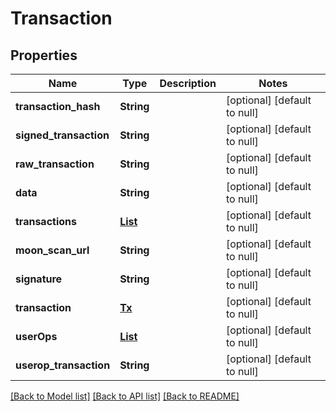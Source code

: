 # Transaction
## Properties

| Name | Type | Description | Notes |
|------------ | ------------- | ------------- | -------------|
| **transaction\_hash** | **String** |  | [optional] [default to null] |
| **signed\_transaction** | **String** |  | [optional] [default to null] |
| **raw\_transaction** | **String** |  | [optional] [default to null] |
| **data** | **String** |  | [optional] [default to null] |
| **transactions** | [**List**](TransactionData.md) |  | [optional] [default to null] |
| **moon\_scan\_url** | **String** |  | [optional] [default to null] |
| **signature** | **String** |  | [optional] [default to null] |
| **transaction** | [**Tx**](Tx.md) |  | [optional] [default to null] |
| **userOps** | [**List**](TransactionRequest.md) |  | [optional] [default to null] |
| **userop\_transaction** | **String** |  | [optional] [default to null] |

[[Back to Model list]](../README.md#documentation-for-models) [[Back to API list]](../README.md#documentation-for-api-endpoints) [[Back to README]](../README.md)

